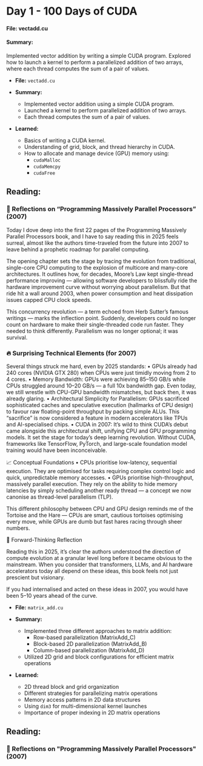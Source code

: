 # Day 1 - 100 Days of CUDA

#### File: vectadd.cu
#### Summary:
Implemented vector addition by writing a simple CUDA program. Explored how to launch a kernel to perform a parallelized addition of two arrays, where each thread computes the sum of a pair of values.

- **File:** `vectadd.cu`
- **Summary:**  
  - Implemented vector addition using a simple CUDA program.
  - Launched a kernel to perform parallelized addition of two arrays.
  - Each thread computes the sum of a pair of values.

- **Learned:**
  - Basics of writing a CUDA kernel.
  - Understanding of grid, block, and thread hierarchy in CUDA.
  - How to allocate and manage device (GPU) memory using:
    - `cudaMalloc`
    - `cudaMemcpy`
    - `cudaFree`

## Reading:
### 📖 Reflections on “Programming Massively Parallel Processors” (2007)

Today I dove deep into the first 22 pages of the Programming Massively Parallel Processors book, and I have to say reading this in 2025 feels surreal, almost like the authors time-traveled from the future into 2007 to leave behind a prophetic roadmap for parallel computing.

The opening chapter sets the stage by tracing the evolution from traditional, single-core CPU computing to the explosion of multicore and many-core architectures. It outlines how, for decades, Moore’s Law kept single-thread performance improving — allowing software developers to blissfully ride the hardware improvement curve without worrying about parallelism. But that ride hit a wall around 2003, when power consumption and heat dissipation issues capped CPU clock speeds.

This concurrency revolution — a term echoed from Herb Sutter’s famous writings — marks the inflection point. Suddenly, developers could no longer count on hardware to make their single-threaded code run faster. They needed to think differently. Parallelism was no longer optional; it was survival.

### 🔥 Surprising Technical Elements (for 2007)

Several things struck me hard, even by 2025 standards:
	•	GPUs already had 240 cores (NVIDIA GTX 280) when CPUs were just timidly moving from 2 to 4 cores.
	•	Memory Bandwidth: GPUs were achieving 85–150 GB/s while CPUs struggled around 10–20 GB/s — a full 10x bandwidth gap. Even today, we still wrestle with CPU-GPU bandwidth mismatches, but back then, it was already glaring.
	•	Architectural Simplicity for Parallelism: GPUs sacrificed sophisticated caches and speculative execution (hallmarks of CPU design) to favour raw floating-point throughput by packing simple ALUs. This “sacrifice” is now considered a feature in modern accelerators like TPUs and AI-specialised chips.
	•	CUDA in 2007: It’s wild to think CUDA’s debut came alongside this architectural shift, unifying CPU and GPU programming models. It set the stage for today’s deep learning revolution. Without CUDA, frameworks like TensorFlow, PyTorch, and large-scale foundation model training would have been inconceivable.

📈 Conceptual Foundations
	•	CPUs prioritise low-latency, sequential execution. They are optimised for tasks requiring complex control logic and quick, unpredictable memory accesses.
	•	GPUs prioritise high-throughput, massively parallel execution. They rely on the ability to hide memory latencies by simply scheduling another ready thread — a concept we now canonise as thread-level parallelism (TLP).

This different philosophy between CPU and GPU design reminds me of the Tortoise and the Hare — CPUs are smart, cautious tortoises optimising every move, while GPUs are dumb but fast hares racing through sheer numbers.

🧠 Forward-Thinking Reflection

Reading this in 2025, it’s clear the authors understood the direction of compute evolution at a granular level long before it became obvious to the mainstream. When you consider that transformers, LLMs, and AI hardware accelerators today all depend on these ideas, this book feels not just prescient but visionary.

If you had internalised and acted on these ideas in 2007, you would have been 5–10 years ahead of the curve.


- **File:** `matrix_add.cu`
- **Summary:**
  - Implemented three different approaches to matrix addition:
    - Row-based parallelization (MatrixAdd_C)
    - Block-based 2D parallelization (MatrixAdd_B)
    - Column-based parallelization (MatrixAdd_D)
  - Utilized 2D grid and block configurations for efficient matrix operations

- **Learned:**
  - 2D thread block and grid organization
  - Different strategies for parallelizing matrix operations
  - Memory access patterns in 2D data structures
  - Using `dim3` for multi-dimensional kernel launches
  - Importance of proper indexing in 2D matrix operations

## Reading:
### 📖 Reflections on "Programming Massively Parallel Processors" (2007)


